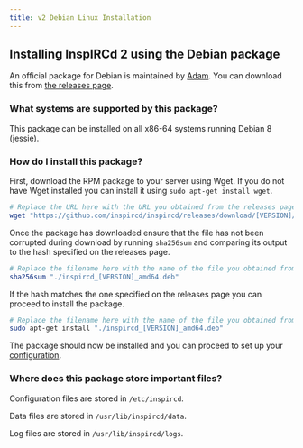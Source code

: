 ```yaml
---
title: v2 Debian Linux Installation
---
```


## Installing InspIRCd 2 using the Debian package

An official package for Debian is maintained by [Adam](https://github.com/Adam-). You can download this from [the releases page](https://github.com/inspircd/inspircd/releases/latest).

### What systems are supported by this package?

This package can be installed on all x86-64 systems running Debian 8 (jessie).

### How do I install this package?

First, download the RPM package to your server using Wget. If you do not have Wget installed you can install it using `sudo apt-get install wget`.

```sh
# Replace the URL here with the URL you obtained from the releases page.
wget "https://github.com/inspircd/inspircd/releases/download/[VERSION]/inspircd_[VERSION]_amd64.deb"
```

Once the package has downloaded ensure that the file has not been corrupted during download by running `sha256sum` and comparing its output to the hash specified on the releases page.

```sh
# Replace the filename here with the name of the file you obtained from the releases page.
sha256sum "./inspircd_[VERSION]_amd64.deb"
```

If the hash matches the one specified on the releases page you can proceed to install the package.

```sh
# Replace the filename here with the name of the file you obtained from the releases page.
sudo apt-get install "./inspircd_[VERSION]_amd64.deb"
```

The package should now be installed and you can proceed to set up your [configuration](/2/configuration).

### Where does this package store important files?

Configuration files are stored in `/etc/inspircd`.

Data files are stored in `/usr/lib/inspircd/data`.

Log files are stored in `/usr/lib/inspircd/logs`.
